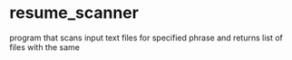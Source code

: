 # resume_scanner
program that scans input text files for specified phrase and returns list of files with the same
